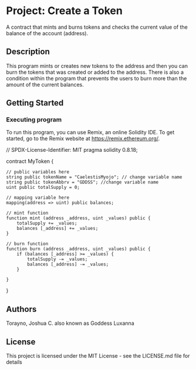 # Project: Create a Token

A contract that mints and burns tokens and checks the current value of the balance of the account (address).

## Description

This program mints or creates new tokens to the address and then you can burn the tokens that was created or added to the address.
There is also a condition within the program that prevents the users to burn more than the amount of the current balances.

## Getting Started

### Executing program

To run this program, you can use Remix, an online Solidity IDE. To get started, go to the Remix website at https://remix.ethereum.org/.

// SPDX-License-Identifier: MIT
pragma solidity 0.8.18;

contract MyToken {

    // public variables here
    string public tokenName = "CaelestisMyojo"; // change variable name
    string public tokenAbbrv = "GDDSS"; //change variable name
    uint public totalSupply = 0;

    // mapping variable here
    mapping(address => uint) public balances;

    // mint function
    function mint (address _address, uint _values) public {
        totalSupply += _values;
        balances [_address] += _values;
    }

    // burn function
    function burn (address _address, uint _values) public {
        if (balances [_address] >= _values) {
            totalSupply -= _values; 
            balances [_address] -= _values; 
        }
        
    }
}


## Authors

Torayno, Joshua C. also known as Goddess Luxanna


## License

This project is licensed under the MIT License - see the LICENSE.md file for details
